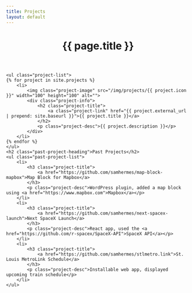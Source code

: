 ```yaml
---
title: Projects
layout: default
---
```


<div class="contain">
    <header class="page-header">
        <h1 class="page-title">{{ page.title }}</h1>
    </header>

    <ul class="project-list">
	{% for project in site.projects %}
        <li>
            <img class="project-image" src="/img/projects/{{ project.icon }}" width="100" height="100" alt="">
            <div class="project-info">
                <h2 class="project-title">
                    <a class="project-link" href="{{ project.external_url | prepend: site.baseurl }}">{{ project.title }}</a>
                </h2>
                <p class="project-desc">{{ project.description }}</p>
            </div>
        </li>
	{% endfor %}
    </ul>
    <h2 class="past-project-heading">Past Projects</h2>
    <ul class="past-project-list">
        <li>
            <h3 class="project-title">
                <a href="https://github.com/samhermes/map-block-mapbox">Map Block for Mapbox</a>
            </h3>
            <p class="project-desc">WordPress plugin, added a map block using <a href="https://www.mapbox.com">Mapbox</a></p>
        </li>
        <li>
            <h3 class="project-title">
                <a href="https://github.com/samhermes/next-spacex-launch">Next SpaceX Launch</a>
            </h3>
            <p class="project-desc">React app, used the <a href="https://github.com/r-spacex/SpaceX-API">SpaceX API</a></p>
        </li>
        <li>
            <h3 class="project-title">
                <a href="https://github.com/samhermes/stlmetro.link">St. Louis MetroLink Schedule</a>
            </h3>
            <p class="project-desc">Installable web app, displayed upcoming train schedule</p>
        </li>
    </ul>
</div>